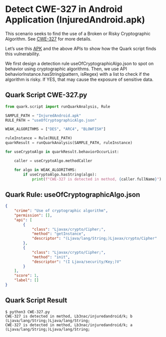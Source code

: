 # Detect CWE-327 in Android Application (InjuredAndroid.apk)

This scenario seeks to find the use of a Broken or Risky Cryptographic Algorithm. See [CWE-327](https://cwe.mitre.org/data/definitions/327.html) for more details.

Let’s use this [APK](https://github.com/B3nac/InjuredAndroid) and the above APIs to show how the Quark script finds this vulnerability.

We first design a detection rule useOfCryptographicAlgo.json to spot on behavior using cryptographic algorithms. Then, we use API behaviorInstance.hasString(pattern, isRegex) with a list to check if the algorithm is risky. If YES, that may cause the exposure of sensitive data.

## Quark Script CWE-327.py
```python
from quark.script import runQuarkAnalysis, Rule

SAMPLE_PATH = "InjuredAndroid.apk"
RULE_PATH = "useOfCryptographicAlgo.json"

WEAK_ALGORITHMS = ["DES", "ARC4", "BLOWFISH"]

ruleInstance = Rule(RULE_PATH)
quarkResult = runQuarkAnalysis(SAMPLE_PATH, ruleInstance)

for useCryptoAlgo in quarkResult.behaviorOccurList:

    caller = useCryptoAlgo.methodCaller

    for algo in WEAK_ALGORITHMS:
        if useCryptoAlgo.hasString(algo):
            print(f"CWE-327 is detected in method, {caller.fullName}")
```

## Quark Rule: useOfCryptographicAlgo.json
```json
{
    "crime": "Use of cryptographic algorithm",
    "permission": [],
    "api": [
        {
            "class": "Ljavax/crypto/Cipher;",
            "method": "getInstance",
            "descriptor": "(Ljava/lang/String;)Ljavax/crypto/Cipher"
        },
        {
            "class": "Ljavax/crypto/Cipher;",
            "method": "init",
            "descriptor": "(I Ljava/security/Key;)V"
        }
    ],
    "score": 1,
    "label": []
}

```


## Quark Script Result
```
$ python3 CWE-327.py
CWE-327 is detected in method, Lb3nac/injuredandroid/k; b (Ljava/lang/String;)Ljava/lang/String;
CWE-327 is detected in method, Lb3nac/injuredandroid/k; a (Ljava/lang/String;)Ljava/lang/String;
```

